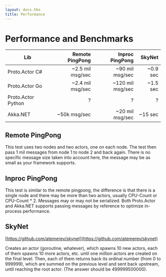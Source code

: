```yaml
---
layout: docs.hbs
title: Performance
---
```


# Performance and Benchmarks

| Lib                | Remote PingPong   | Inproc PingPong   | SkyNet              |
| ------------------ | -----------------:| -----------------:| -------------------:|
| Proto.Actor C#     | ~2.5 mil msg/sec  | ~90 mil msg/sec   | ~0.9 sec            |
| Proto.Actor Go     | ~2.4 mil msg/sec  | ~120 mil msg/sec  | ~1.5 sec            |
| Proto.Actor Python | ?                 | ?                 | ?                   |
| Akka.NET           | ~50k msg/sec      | ~20 mil msg/sec   | ~15 sec             |

## Remote PingPong

This test uses two nodes and two actors, one on each node.
The test then pass 1 mil messages from node 1 to node 2 and back again.
There is no specific message size taken into account here, the message may be as small as
your framework supports.

## Inproc PingPong

This test is similar to the remote pingpong, the difference is that there is a single node and
there may be more than two actors, usually CPU-Count or CPU-Count * 2.
Messages may or may not be serialized. Both Proto.Actor and Akka.NET supports passing messages by reference
to optimize in-process performance.

## SkyNet

[https://github.com/atemerev/skynet](https://github.com/atemerev/skynet)

Creates an actor (goroutine, whatever), which spawns 10 new actors, each of them spawns 10 more actors, etc. until one million actors are created on the final level. Then, each of them returns back its ordinal number (from 0 to 999999), which are summed on the previous level and sent back upstream, until reaching the root actor. (The answer should be 499999500000).
